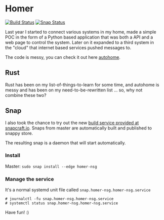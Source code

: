 # Homer
[![Build Status](https://travis-ci.org/nsg/homer.svg?branch=master)](https://travis-ci.org/nsg/homer) [![Snap Status](https://build.snapcraft.io/badge/nsg/homer.svg)](https://build.snapcraft.io/user/nsg/homer)

Last year I started to connect various systems in my home, made a simple POC in the form of a Python based application that was both a API and a web page to control the system. Later on it expanded to a third system in the "cloud" that internet based services pushed messages to.

The code is messy, you can check it out here [autohome](https://github.com/nsg/autohome).

## Rust

Rust has been on my list-of-things-to-learn for some time, and autohome is messy and has been on my need-to-be-rewritten list ... so, why not combine these two?

## Snap

I also took the chance to try out the new [build service provided at snapcraft.io](https://build.snapcraft.io). Snaps from master are automatically built and published to snappy store.

The resulting snap is a daemon that will start automatically.

### Install

Master: `sudo snap install --edge homer-nsg`

### Manage the service

It's a normal systemd unit file called `snap.homer-nsg.homer-nsg.service`

```
# journalctl -fu snap.homer-nsg.homer-nsg.service
# systemctl status snap.homer-nsg.homer-nsg.service
```

Have fun! :)
